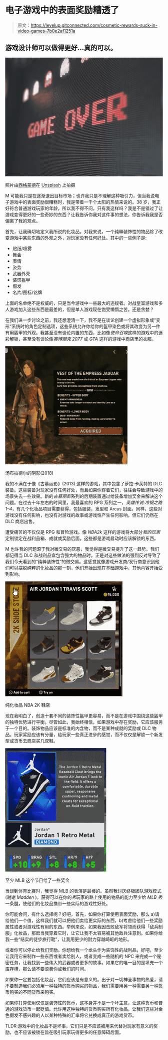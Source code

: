 # 电子游戏中的表面奖励糟透了

> 原文：<https://levelup.gitconnected.com/cosmetic-rewards-suck-in-video-games-7b0e2af1251a>

## 游戏设计师可以做得更好…真的可以。

![](img/7f5b4c53b87d23ecc90a46ec0dc2e38b.png)

照片由[西格蒙德](https://unsplash.com/@sigmund?utm_source=medium&utm_medium=referral)在 [Unsplash](https://unsplash.com?utm_source=medium&utm_medium=referral) 上拍摄

M 可能我只是在逐渐退出目标市场；也许我只是不理解这种吸引力，但当我说电子游戏中的表面奖励很糟糕时，我是带着一千个太阳的热情来说的。38 岁，我正好符合普通游戏玩家的年龄，所以我不得不问，只有我这样吗？我是不是错过了让游戏变得更好的一些奇妙的东西？让我告诉你我对这件事的想法，你告诉我我是否偏离了我的观点。

首先，让我确切地定义我所说的化妆品。对我来说，一个纯粹装饰性的物品除了改变游戏中某些东西的外观之外，对玩家没有任何好处。其中的一些例子是:

*   贴纸/喷雾
*   舞会
*   表情
*   姿势
*   武器外壳
*   装饰盔甲
*   假发
*   名片/图标/铭牌

上面的名单绝不是权威的，只是当今游戏中一些最大的违规者。对战皇室游戏和多人游戏加入这些东西是最差的，但是单人游戏现在饱受懒惰之苦。还是贪婪？

在我们进一步讨论之前，我还想澄清一下，我不是在谈论创建一个虚拟形象或“变形”系统时的角色定制选项，这些系统允许你给你的盔甲染色或将其改变为另一件有用盔甲的外观。我甚至没有谈论内置的东西，比如像*使命召唤*这样的游戏中的迷彩解锁，甚至没有谈论像*赛博朋克 2077* 或 *GTA* 这样的游戏中商店里的衣服。

![](img/1afe2c6a3f0f533ec526ee7627b338a3.png)

汤布拉德尔的阴影(2018)

我的不满在于像《古墓丽影》(2013) 这样的游戏，其中包含了萝拉·卡芙特的 DLC 装备。这些装备对玩家没有任何好处，而且如果你穿着它们，往往会导致游戏中的场景失去一些效果。新的*古墓丽影*系列的后期装置通过给装备增加奖金来解决这个问题。在过去十年左右的时间里，我最喜欢的 RPG 系列之一，*英雄传说:冷钢之路 1–4*，有几个化妆品项目需要获得，包括服装，发型和 Arcus 封面。同样，这些对游戏没有任何影响，也没有对游戏的故事或游戏性产生任何影响，但它们仍然在 DLC 商店出售。

遭受痛苦的不仅仅是 RPG 和冒险游戏。像 *NBA2k* 这样的游戏将大部分*我的玩家*定制锁定在战利品箱、成就或奖励后面。这些都是游戏启动时应该解锁的东西。

M 也许我的问题源于我对微交易的厌恶，我觉得是微交易提升了这一趋势。我们都记得当 DLC 和战利品盒包含强大的物品时，正是对这些做法的强烈反对导致了我们今天看到的“纯粹装饰性”的微交易。这感觉就像游戏开发商/发行商意识到他们可以摆脱纯粹的化妆品的那一刻，他们开始出现在基础游戏中，其他内容开始受到影响。

![](img/b44d47cdbd8f893ec975b193d7728858.png)

纯化妆品 NBA 2K 鞋店

现在我明白了，创造十套不同的装饰性盔甲更容易，而不是在游戏中围绕这些盔甲的独特优势进行平衡。尽管如此，我始终相信，如果游戏中存在奖励，它应该服务于一个目的。装饰物品应该是标准的内含物，而不是某种成就的奖励或 DLC 物品。玩家奖励应该有分量，给玩家一些真正进步的感觉，而不仅仅是解锁一个新发型或货币去商店买几双鞋。

![](img/fded3cbbf3425ca14c7adbb5596e80aa.png)

至少 MLB 这个节目给了一些奖金

当谈到体育比赛时，我觉得 MLB 的表演是最棒的。虽然我讨厌终极团队游戏模式(谢谢 *Madden* )。获得可以在你的*秀*玩家的路上使用的物品的能力至少给 *MLB 秀*一条腿，使他们的化妆品携带一些实际的游戏性好处。

你可能会问，有什么选择呢？好吧，首先，如果你打算使用表面奖励，那么 a)请给他们一个值，这样我们就可以把他们卖给更实际的东西，b)考虑给他们一些奖励属性或者对游戏性有用的东西。举例来说，如果我因击败敌军将领而获得「敌兵制服」化妆品，那麽当我穿着它时，让它让我不太容易被其他敌兵注意到。如果你给我一些“结实的徒步旅行靴”，让我用更少的耐力穿越崎岖的地形。

或者你可以停止给我们奖励。你想给我一个龙头作为装饰性的战利品，好吧，至少让我用它来制作一些东西或者卖给别人，或者变成一些随机的 NPC 来完成一个秘密任务，让我找到一些伟大的武器或者更多的故事。如果它的唯一目的是填充一个库存槽，那么请不要浪费你或我们的时间。

如果你一定要包括化妆品，它们应该是有意义的。出于对一切神圣事物的热爱，请不要制造我们必须用一种独特的货币购买的物品，我们需要用另一种需要另一种货币购买的不同货币来购买。

如果你打算使用仅仅是装饰性的货币，这本身并不是一个坏主意，让这种货币和普通的游戏货币一起贬值。允许用这种独特的货币购买所有化妆品，让我们这些对金色假发不感兴趣的人以某种特殊的汇率将它兑换成真正的游戏货币。

TLDR:游戏中的化妆品不是坏事，它们只是不应该被用来代替对玩家有意义的奖励，也不应该被锁在旨在吸引玩家玩得更多的任意障碍后面。